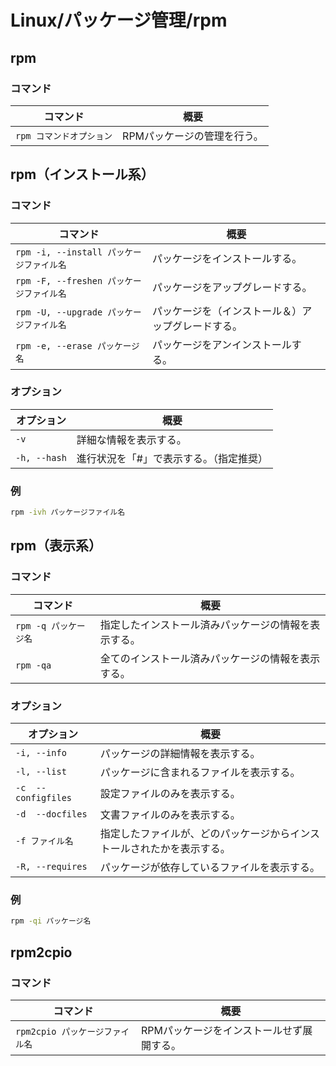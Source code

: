 # Linux/パッケージ管理/rpm

## rpm

### コマンド

|コマンド|概要|
|---|---|
|`rpm コマンドオプション`|RPMパッケージの管理を行う。|

## rpm（インストール系）

### コマンド

| コマンド                   | 概要                                               |
| ------------------------------------ | -------------------------------------------------- |
| `rpm -i, --install パッケージファイル名` | パッケージをインストールする。                     |
| `rpm -F, --freshen パッケージファイル名` | パッケージをアップグレードする。                   |
| `rpm -U, --upgrade パッケージファイル名` | パッケージを（インストール＆）アップグレードする。 |
| `rpm -e, --erase パッケージ名`           | パッケージをアンインストールする。                 |

### オプション

| オプション   | 概要                                    |
| ------------ | --------------------------------------- |
| `-v`         | 詳細な情報を表示する。                  |
| `-h, --hash` | 進行状況を「#」で表示する。（指定推奨） |

### 例

```bash
rpm -ivh パッケージファイル名
```

## rpm（表示系）

### コマンド

| コマンド | 概要                                                 |
| ------------------ | ---------------------------------------------------- |
| `rpm -q パッケージ名`  | 指定したインストール済みパッケージの情報を表示する。 |
| `rpm -qa`              | 全てのインストール済みパッケージの情報を表示する。   |

### オプション

| オプション          | 概要                                                         |
| ------------------- | ------------------------------------------------------------ |
| `-i, --info`        | パッケージの詳細情報を表示する。                             |
| `-l, --list`        | パッケージに含まれるファイルを表示する。                     |
| `-c  --configfiles` | 設定ファイルのみを表示する。                                 |
| `-d  --docfiles`    | 文書ファイルのみを表示する。                                 |
| `-f ファイル名`     | 指定したファイルが、どのパッケージからインストールされたかを表示する。 |
| `-R, --requires`    | パッケージが依存しているファイルを表示する。                 |

### 例

```bash
rpm -qi パッケージ名
```

## rpm2cpio

### コマンド

|コマンド|概要|
|---|---|
|`rpm2cpio パッケージファイル名`|RPMパッケージをインストールせず展開する。|
